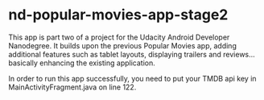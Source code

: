 # nd-popular-movies-app-stage2

This app is part two of a project for the Udacity Android Developer Nanodegree.  It builds upon
the previous Popular Movies app, adding additional features such as tablet layouts,
displaying trailers and reviews... basically enhancing the existing application.

In order to run this app successfully, you need to put your TMDB api key
in MainActivityFragment.java on line 122.
